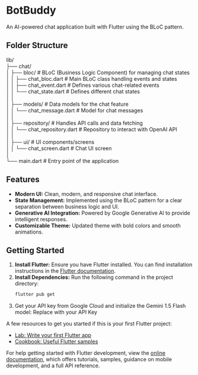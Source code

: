 # BotBuddy

An AI-powered chat application built with Flutter using the BLoC pattern.


## Folder Structure

lib/  
├── chat/  
│   ├── bloc/                # BLoC (Business Logic Component) for managing chat states  
│   │   ├── chat_bloc.dart    # Main BLoC class handling events and states  
│   │   ├── chat_event.dart   # Defines various chat-related events  
│   │   └── chat_state.dart   # Defines different chat states  
│   │  
│   ├── models/              # Data models for the chat feature  
│   │   └── chat_message.dart # Model for chat messages  
│   │  
│   ├── repository/          # Handles API calls and data fetching  
│   │   └── chat_repository.dart # Repository to interact with OpenAI API  
│   │  
│   ├── ui/                  # UI components/screens  
│   │   └── chat_screen.dart  # Chat UI screen  
│  
└── main.dart                # Entry point of the application  



## Features

- **Modern UI:** Clean, modern, and responsive chat interface.
- **State Management:** Implemented using the BLoC pattern for a clear separation between business logic and UI.
- **Generative AI Integration:** Powered by Google Generative AI to provide intelligent responses.
- **Customizable Theme:** Updated theme with bold colors and smooth animations.


## Getting Started

1. **Install Flutter:** Ensure you have Flutter installed. You can find installation instructions in the [Flutter documentation](https://docs.flutter.dev/).
2. **Install Dependencies:** Run the following command in the project directory:
   ```bash
   flutter pub get
3. Get your API key from Google Cloud and initialize the Gemini 1.5 Flash model:
    Replace with your API Key

A few resources to get you started if this is your first Flutter project:

- [Lab: Write your first Flutter app](https://docs.flutter.dev/get-started/codelab)
- [Cookbook: Useful Flutter samples](https://docs.flutter.dev/cookbook)

For help getting started with Flutter development, view the
[online documentation](https://docs.flutter.dev/), which offers tutorials,
samples, guidance on mobile development, and a full API reference.
